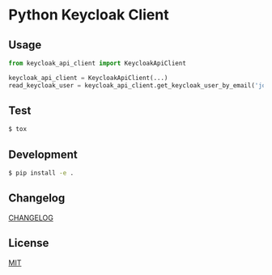 # Python Keycloak Client

## Usage

```python
from keycloak_api_client import KeycloakApiClient

keycloak_api_client = KeycloakApiClient(...)
read_keycloak_user = keycloak_api_client.get_keycloak_user_by_email('johndoe@example.com')
```

## Test

```bash
$ tox
```

## Development

```bash
$ pip install -e .
```

## Changelog

[CHANGELOG](CHANGELOG.md)

## License

[MIT](LICENSE)
